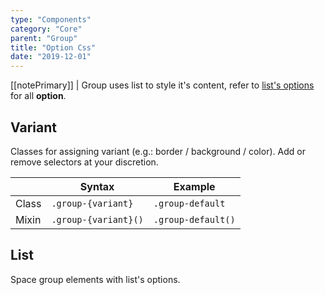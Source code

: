 ```yaml
---
type: "Components"
category: "Core"
parent: "Group"
title: "Option Css"
date: "2019-12-01"
---
```


[[notePrimary]]
| Group uses list to style it's content, refer to [list's options](/components/list/option) for all **option**.

## Variant

Classes for assigning variant (e.g.: border / background / color). Add or remove selectors at your discretion.

<div class="table-scroll">

|                         | Syntax                                    | Example                       |
| ----------------------- | ----------------------------------------- | ----------------------------- |
| Class                   | `.group-{variant}`                        | `.group-default`             |
| Mixin                   | `.group-{variant}()`                      | `.group-default()`            |

</div>

<demo>
  <demovanilla src="vanilla/components/group/options-variant-line">
  </demovanilla>
  <demovanilla src="vanilla/components/group/options-variant-stack">
  </demovanilla>
</demo>

## List

Space group elements with list's options.

<demo>
  <demovanilla src="vanilla/components/group/options-list-line">
  </demovanilla>
  <demovanilla src="vanilla/components/group/options-list-stack">
  </demovanilla>
</demo>
